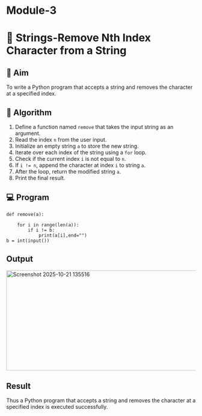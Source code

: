 # Module-3
# 🧹 Strings-Remove Nth Index Character from a String

## 🎯 Aim
To write a Python program that accepts a string and removes the character at a specified index.

## 🧠 Algorithm
1. Define a function named `remove` that takes the input string as an argument.
2. Read the index `n` from the user input.
3. Initialize an empty string `a` to store the new string.
4. Iterate over each index of the string using a `for` loop.
5. Check if the current index `i` is not equal to `n`.
6. If `i != n`, append the character at index `i` to string `a`.
7. After the loop, return the modified string `a`.
8. Print the final result.

## 💻 Program
```
def remove(a):
   
    for i in range(len(a)):
        if i != b:
            print(a[i],end="")
b = int(input())
```

## Output
<img width="822" height="267" alt="Screenshot 2025-10-21 135516" src="https://github.com/user-attachments/assets/817879d1-3df9-4c53-b516-ed87761dee15" />


## Result
Thus a Python program that accepts a string and removes the character at a specified index is executed successfully.
